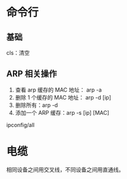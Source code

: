 # 命令行
## 基础
cls：清空


## ARP 相关操作

1. 查看 arp 缓存的 MAC 地址： arp -a
2. 删除 1 个缓存的 MAC 地址： arp -d [ip]
3. 删除所有：arp -d
4. 添加一个 ARP 缓存：arp -s [ip] [MAC]

<!-- 查看本机MAC地址 -->

ipconfig/all

# 电缆

相同设备之间用交叉线，不同设备之间用直通线。
